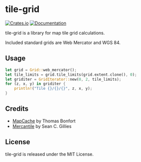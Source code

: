 tile-grid
=========

[![Crates.io](https://img.shields.io/crates/v/tile-grid.svg?maxAge=2592000)](https://crates.io/crates/tile-grid)
[![Documentation](https://docs.rs/tile-grid/badge.svg)](https://docs.rs/tile-grid/)

tile-grid is a library for map tile grid calculations.

Included standard grids are Web Mercator and WGS 84.

Usage
-----

```Rust
let grid = Grid::web_mercator();
let tile_limits = grid.tile_limits(grid.extent.clone(), 0);
let griditer = GridIterator::new(0, 2, tile_limits);
for (z, x, y) in griditer {
    println!("Tile {}/{}/{}", z, x, y);
}
```

Credits
-------

* [MapCache](https://mapserver.org/mapcache/) by Thomas Bonfort
* [Mercantile](https://github.com/mapbox/mercantile) by Sean C. Gillies


License
-------

tile-grid is released under the MIT License.
